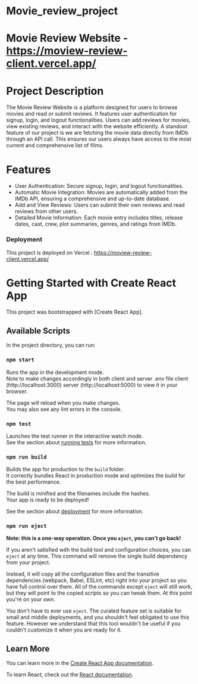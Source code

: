 ﻿# Movie_review_project

# Movie Review Website - https://moview-review-client.vercel.app/
# Project Description
The Movie Review Website is a platform designed for users to browse movies and read or submit reviews. It features user authentication for signup, login, and logout functionalities. Users can add reviews for movies, view existing reviews, and interact with the website efficiently. A standout feature of our project is we are fetching the movie data directly from IMDb through an API call. This ensures our users always have access to the most current and comprehensive list of films.
# Features
- User Authentication: Secure signup, login, and logout functionalities.
- Automatic Movie Integration: Movies are automatically added from the IMDb API, ensuring a comprehensive and up-to-date database.
- Add and View Reviews: Users can submit their own reviews and read reviews from other users.
- Detailed Movie Information: Each movie entry includes titles, release dates, cast, crew, plot summaries, genres, and ratings from IMDb.


### Deployment

This project is deployed on Vercel : https://moview-review-client.vercel.app/

# Getting Started with Create React App

This project was bootstrapped with [Create React App].

## Available Scripts

In the project directory, you can run:

### `npm start`

Runs the app in the development mode.\
Note to make changes accordingly in both client and server .env file
client (http://localhost:3000) server (http://localhost:5000) to view it in your browser.

The page will reload when you make changes.\
You may also see any lint errors in the console.

### `npm test`

Launches the test runner in the interactive watch mode.\
See the section about [running tests](https://facebook.github.io/create-react-app/docs/running-tests) for more information.

### `npm run build`

Builds the app for production to the `build` folder.\
It correctly bundles React in production mode and optimizes the build for the best performance.

The build is minified and the filenames include the hashes.\
Your app is ready to be deployed!

See the section about [deployment](https://facebook.github.io/create-react-app/docs/deployment) for more information.

### `npm run eject`

**Note: this is a one-way operation. Once you `eject`, you can't go back!**

If you aren't satisfied with the build tool and configuration choices, you can `eject` at any time. This command will remove the single build dependency from your project.

Instead, it will copy all the configuration files and the transitive dependencies (webpack, Babel, ESLint, etc) right into your project so you have full control over them. All of the commands except `eject` will still work, but they will point to the copied scripts so you can tweak them. At this point you're on your own.

You don't have to ever use `eject`. The curated feature set is suitable for small and middle deployments, and you shouldn't feel obligated to use this feature. However we understand that this tool wouldn't be useful if you couldn't customize it when you are ready for it.

## Learn More

You can learn more in the [Create React App documentation](https://facebook.github.io/create-react-app/docs/getting-started).

To learn React, check out the [React documentation](https://reactjs.org/).
